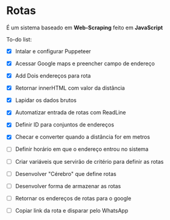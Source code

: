 # Rotas

É um sistema baseado em **Web-Scraping** feito em **JavaScript**

To-do list:

- [x] Intalar e configurar Puppeteer
- [x] Acessar Google maps e preencher campo de endereço
- [x] Add Dois endereços para rota
- [x] Retornar innerHTML com valor da distância
- [x] Lapidar os dados brutos
- [x] Automatizar entrada de rotas com ReadLine
- [x] Definir ID para conjuntos de endereços
- [x] Checar e converter quando a distância for em metros
- [ ] Definir horário em que o endereço entrou no sistema
- [ ] Criar variáveis que servirão de critério para definir as rotas
- [ ] Desenvolver "Cérebro" que define rotas
- [ ] Desenvolver forma de armazenar as rotas
- [ ] Retornar os endereços de rotas para o google
- [ ] Copiar link da rota e disparar pelo WhatsApp


 
